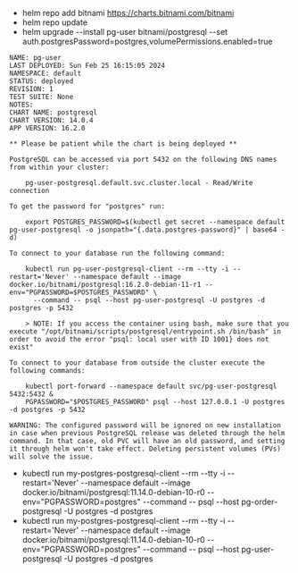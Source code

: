 - helm repo add bitnami https://charts.bitnami.com/bitnami
- helm repo update
- helm upgrade --install pg-user bitnami/postgresql --set auth.postgresPassword=postgres,volumePermissions.enabled=true
```
NAME: pg-user
LAST DEPLOYED: Sun Feb 25 16:15:05 2024
NAMESPACE: default
STATUS: deployed
REVISION: 1
TEST SUITE: None
NOTES:
CHART NAME: postgresql
CHART VERSION: 14.0.4
APP VERSION: 16.2.0

** Please be patient while the chart is being deployed **

PostgreSQL can be accessed via port 5432 on the following DNS names from within your cluster:

    pg-user-postgresql.default.svc.cluster.local - Read/Write connection

To get the password for "postgres" run:

    export POSTGRES_PASSWORD=$(kubectl get secret --namespace default pg-user-postgresql -o jsonpath="{.data.postgres-password}" | base64 -d)

To connect to your database run the following command:

    kubectl run pg-user-postgresql-client --rm --tty -i --restart='Never' --namespace default --image docker.io/bitnami/postgresql:16.2.0-debian-11-r1 --env="PGPASSWORD=$POSTGRES_PASSWORD" \
      --command -- psql --host pg-user-postgresql -U postgres -d postgres -p 5432

    > NOTE: If you access the container using bash, make sure that you execute "/opt/bitnami/scripts/postgresql/entrypoint.sh /bin/bash" in order to avoid the error "psql: local user with ID 1001} does not exist"

To connect to your database from outside the cluster execute the following commands:

    kubectl port-forward --namespace default svc/pg-user-postgresql 5432:5432 &
    PGPASSWORD="$POSTGRES_PASSWORD" psql --host 127.0.0.1 -U postgres -d postgres -p 5432

WARNING: The configured password will be ignored on new installation in case when previous PostgreSQL release was deleted through the helm command. In that case, old PVC will have an old password, and setting it through helm won't take effect. Deleting persistent volumes (PVs) will solve the issue.
```

- kubectl run my-postgres-postgresql-client --rm --tty -i --restart='Never' --namespace default --image docker.io/bitnami/postgresql:11.14.0-debian-10-r0 --env="PGPASSWORD=postgres" --command -- psql --host pg-order-postgresql -U postgres -d postgres
- kubectl run my-postgres-postgresql-client --rm --tty -i --restart='Never' --namespace default --image docker.io/bitnami/postgresql:11.14.0-debian-10-r0 --env="PGPASSWORD=postgres" --command -- psql --host pg-user-postgresql -U postgres -d postgres


